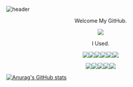![header](https://capsule-render.vercel.app/api?type=waving&text=Welcome&&desc=Programming%20in%20Dark%20Room&descAlignY=51&descAlign=62&color=0:#B0B0B0,100:000000&height=400&&fontColor=ffffff&section=header&animation=fadeIn)

<p align='center' fontWeight='bold'> Welcome My GitHub. </p>
<p align='center'>
<a href='https://ryuwoongstory.tistory.com/'><img src="https://img.shields.io/badge/Tistory-000000?style=for-the-badge&logo=tistory&logoColor=white"></a>
</p>

<p align='center' fontWeight='bold'>I Used. </p>

<p align='center' gap='5px'>
<img src="https://img.shields.io/badge/JavaScript-F7DF1E?style=for-the-badge&logo=javascript&logoColor=white"><img src="https://img.shields.io/badge/TypeScript-3178C6?style=for-the-badge&logo=typescript&logoColor=white"><img src="https://img.shields.io/badge/React-61DAFB?style=for-the-badge&logo=react&logoColor=white"><img src="https://img.shields.io/badge/ReactNative-61DAFB?style=for-the-badge&logo=react&logoColor=white"><img src="https://img.shields.io/badge/Next-000000?style=for-the-badge&logo=nextjs&logoColor=white"><img src="https://img.shields.io/badge/Redux-#764ABC?style=for-the-badge&logo=redux&logoColor=white">
</p>

<p align='center' gap='5'>
<img src="https://img.shields.io/badge/Express-000000?style=for-the-badge&logo=typescript&logoColor=white"><img src="https://img.shields.io/badge/Typeorm-262627?style=for-the-badge&logo=typeorm&logoColor=white"><img src="https://img.shields.io/badge/MySQL-4479A1?style=for-the-badge&logo=MySQL&logoColor=white"><img src="https://img.shields.io/badge/AWS-232F3E?style=for-the-badge&logo=amazoneaws&logoColor=white"><img src="https://img.shields.io/badge/Firebase-FFCA28?style=for-the-badge&logo=firebase&logoColor=white">
</p>


[![Anurag's GitHub stats](https://github-readme-stats.vercel.app/api?username=RyuWoong&show_icons=true&theme=radical)](https://github.com/anuraghazra/github-readme-stats)



